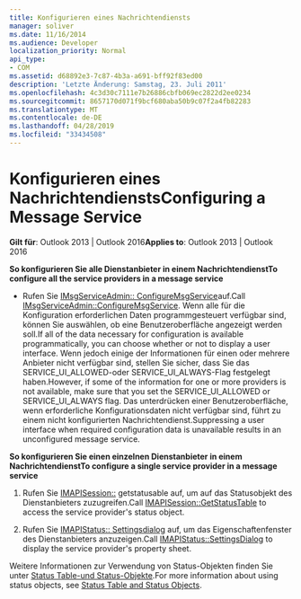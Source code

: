 ```yaml
---
title: Konfigurieren eines Nachrichtendiensts
manager: soliver
ms.date: 11/16/2014
ms.audience: Developer
localization_priority: Normal
api_type:
- COM
ms.assetid: d68892e3-7c87-4b3a-a691-bff92f83ed00
description: 'Letzte Änderung: Samstag, 23. Juli 2011'
ms.openlocfilehash: 4c3d30c7111e7b26886cbfb069ec2822d2ee0234
ms.sourcegitcommit: 8657170d071f9bcf680aba50b9c07f2a4fb82283
ms.translationtype: MT
ms.contentlocale: de-DE
ms.lasthandoff: 04/28/2019
ms.locfileid: "33434508"
---
```

# <a name="configuring-a-message-service"></a><span data-ttu-id="be42f-103">Konfigurieren eines Nachrichtendiensts</span><span class="sxs-lookup"><span data-stu-id="be42f-103">Configuring a Message Service</span></span>

  
  
<span data-ttu-id="be42f-104">**Gilt für**: Outlook 2013 | Outlook 2016</span><span class="sxs-lookup"><span data-stu-id="be42f-104">**Applies to**: Outlook 2013 | Outlook 2016</span></span> 
  
 <span data-ttu-id="be42f-105">**So konfigurieren Sie alle Dienstanbieter in einem Nachrichtendienst**</span><span class="sxs-lookup"><span data-stu-id="be42f-105">**To configure all the service providers in a message service**</span></span>
  
- <span data-ttu-id="be42f-106">Rufen Sie [IMsgServiceAdmin:: ConfigureMsgService](imsgserviceadmin-configuremsgservice.md)auf.</span><span class="sxs-lookup"><span data-stu-id="be42f-106">Call [IMsgServiceAdmin::ConfigureMsgService](imsgserviceadmin-configuremsgservice.md).</span></span> <span data-ttu-id="be42f-107">Wenn alle für die Konfiguration erforderlichen Daten programmgesteuert verfügbar sind, können Sie auswählen, ob eine Benutzeroberfläche angezeigt werden soll.</span><span class="sxs-lookup"><span data-stu-id="be42f-107">If all of the data necessary for configuration is available programmatically, you can choose whether or not to display a user interface.</span></span> <span data-ttu-id="be42f-108">Wenn jedoch einige der Informationen für einen oder mehrere Anbieter nicht verfügbar sind, stellen Sie sicher, dass Sie das SERVICE_UI_ALLOWED-oder SERVICE_UI_ALWAYS-Flag festgelegt haben.</span><span class="sxs-lookup"><span data-stu-id="be42f-108">However, if some of the information for one or more providers is not available, make sure that you set the SERVICE_UI_ALLOWED or SERVICE_UI_ALWAYS flag.</span></span> <span data-ttu-id="be42f-109">Das unterdrücken einer Benutzeroberfläche, wenn erforderliche Konfigurationsdaten nicht verfügbar sind, führt zu einem nicht konfigurierten Nachrichtendienst.</span><span class="sxs-lookup"><span data-stu-id="be42f-109">Suppressing a user interface when required configuration data is unavailable results in an unconfigured message service.</span></span>
    
 <span data-ttu-id="be42f-110">**So konfigurieren Sie einen einzelnen Dienstanbieter in einem Nachrichtendienst**</span><span class="sxs-lookup"><span data-stu-id="be42f-110">**To configure a single service provider in a message service**</span></span>
  
1. <span data-ttu-id="be42f-111">Rufen Sie [IMAPISession::](imapisession-getstatustable.md) getstatusable auf, um auf das Statusobjekt des Dienstanbieters zuzugreifen.</span><span class="sxs-lookup"><span data-stu-id="be42f-111">Call [IMAPISession::GetStatusTable](imapisession-getstatustable.md) to access the service provider's status object.</span></span> 
    
2. <span data-ttu-id="be42f-112">Rufen Sie [IMAPIStatus:: Settingsdialog](imapistatus-settingsdialog.md) auf, um das Eigenschaftenfenster des Dienstanbieters anzuzeigen.</span><span class="sxs-lookup"><span data-stu-id="be42f-112">Call [IMAPIStatus::SettingsDialog](imapistatus-settingsdialog.md) to display the service provider's property sheet.</span></span> 
    
<span data-ttu-id="be42f-113">Weitere Informationen zur Verwendung von Status-Objekten finden Sie unter [Status Table-und Status-Objekte](status-table-and-status-objects.md).</span><span class="sxs-lookup"><span data-stu-id="be42f-113">For more information about using status objects, see [Status Table and Status Objects](status-table-and-status-objects.md).</span></span>
  

